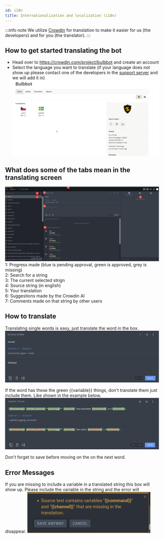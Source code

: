 ```yaml
---
id: i18n
title: Internationalization and localization (i18n)
---
```


:::info note
We utilize [Crowdin](https://crowdin.com/) for translation to make it easier for us (the developers) and for you (the translator).
:::


## How to get started translating the bot
- Head over to https://crowdin.com/project/bulbbot and create an account
- Select the language you want to translate (if your language does not show up please contact one of the developers in the [support server](https://bulbbot.rocks/discord) and we will add it in)
![Select_Language](./assets/Select_Language.gif)

## What does some of the tabs mean in the translating screen
![Translating_Screen](./assets/Translating_Screen.png)
1: Progress made (blue is pending approval, green is approved, grey is missing)  
2: Search for a string  
3: The current selected strign   
4: Source string (in english)  
5: Your translation  
6: Suggestions made by the Crowdin AI  
7: Comments made on that string by other users  

## How to translate
Translating single words is easy, just translate the word in the box.
![Translating_Screen_Word](./assets/Translating_Screen_Word.png)

If the word has these the green {{variable}} things, don't translate them just include them. Like shown in the example below.
![Translating_Screen_Word_Variables](./assets/Translating_Screen_Word_Variables.png)

Don't forget to save before moving on the on the next word.


## Error Messages
If you are missing to include a variable in a translated string this box will show up. Please include the variable in the string and the error will disappear.
![Error_Missing_Variables](assets/Error_Missing_Variables.png)